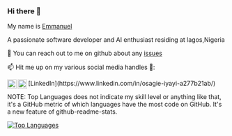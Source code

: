 ### Hi there 👋

<!--
**E-wave112/E-wave112** is a ✨ _special_ ✨ repository because its `README.md` (this file) appears on your GitHub profile.

Here are some ideas to get you started:

- 🔭 I’m currently working on ...
- 🌱 I’m currently learning ...
- 👯 I’m looking to collaborate on ...
- 🤔 I’m looking for help with ...
- 💬 Ask me about ...
- 📫 How to reach me: ...
- 😄 Pronouns: ...
- ⚡ Fun fact: ...
-->


My name is [Emmanuel](https://esportfolio.netlify.app/) 

A passionate software developer and AI enthusiast residing at lagos,Nigeria

💬 You can reach out to me on github about any [issues](https://github.com/E-wave112/E-wave112/issues)

📫 Hit me up on my various social media handles 🔭:

<a href="https://twitter.com/Ewave07">
  <img align="left" alt="My Twitter Account" width="21px" src="https://raw.githubusercontent.com/anuraghazra/anuraghazra/master/assets/twitter.svg" />
</a>
[LinkedIn](https://www.linkedin.com/in/osagie-iyayi-a277b21ab/)

<a href="https://wa.me/2347081927814">
  <img align="left" alt="My contact" width="21px" src="https://image.flaticon.com/icons/png/512/124/124034.png" />
</a>



NOTE: Top Languages does not indicate my skill level or anything like that, it's a GitHub metric of which languages have the most code on GitHub. It's a new feature of github-readme-stats.

[![Top Languages](https://github-readme-stats.vercel.app/api/top-langs/?username=E-wave112)](https://github.com/E-wave112/github-readme-stats)
